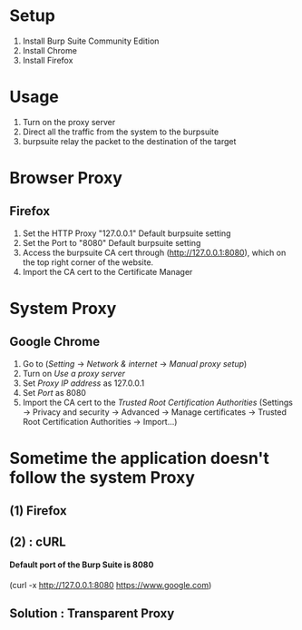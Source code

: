 # Setup
1. Install Burp Suite Community Edition
2. Install Chrome
3. Install Firefox

# Usage
1. Turn on the proxy server
2. Direct all the traffic from the system to the burpsuite
3. burpsuite relay the packet to the destination of the target


# Browser Proxy
## Firefox
1. Set the HTTP Proxy "127.0.0.1" Default burpsuite setting
2. Set the Port to "8080" Default burpsuite setting
3. Access the burpsuite CA cert through (http://127.0.0.1:8080), which on the top right corner of the website.
4. Import the CA cert to the Certificate Manager


# System Proxy
## Google Chrome
1. Go to (*Setting* -> *Network & internet* -> *Manual proxy setup*)
2. Turn on *Use a proxy server*
3. Set *Proxy IP address* as 127.0.0.1
4. Set *Port* as 8080
5. Import the CA cert to the *Trusted Root Certification Authorities* (Settings -> Privacy and security -> Advanced -> Manage certificates -> Trusted Root Certification Authorities -> Import...)

# Sometime the application doesn't follow the system Proxy
## (1) Firefox



## (2)  : cURL
#### Default port of the Burp Suite is 8080
(curl -x http://127.0.0.1:8080 https://www.google.com)


## Solution : Transparent Proxy


